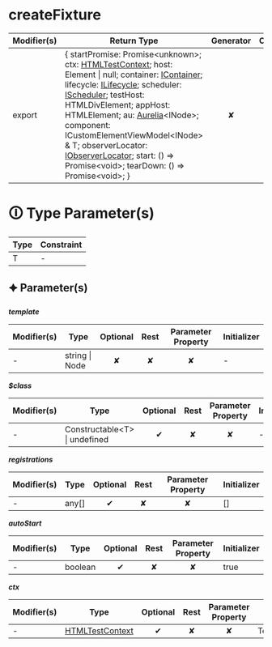 # createFixture

| Modifier(s)                            | Return Type                    | Generator                        | Overload                         | Implementation                        |
|----------------------------------------|--------------------------------|:--------------------------------:|:--------------------------------:|:-------------------------------------:|
| export | { startPromise: Promise&lt;unknown&gt;; ctx: [HTMLTestContext](https://hamedfathi.gitbook.io/aurelia-2-doc-api/testing/class/html-test-context/htmltestcontext); host: Element &#124; null; container: [IContainer](https://hamedfathi.gitbook.io/aurelia-2-doc-api/kernel/interface/di/icontainer); lifecycle: [ILifecycle](https://hamedfathi.gitbook.io/aurelia-2-doc-api/runtime/interface/lifecycle/ilifecycle); scheduler: [IScheduler](https://hamedfathi.gitbook.io/aurelia-2-doc-api/runtime/variable/scheduler/ischeduler); testHost: HTMLDivElement; appHost: HTMLElement; au: [Aurelia](https://hamedfathi.gitbook.io/aurelia-2-doc-api/runtime/class/aurelia/aurelia)&lt;INode&gt;; component: ICustomElementViewModel&lt;INode&gt; & T; observerLocator: [IObserverLocator](https://hamedfathi.gitbook.io/aurelia-2-doc-api/runtime/observation/interface/observer-locator/iobserverlocator); start: () =&gt; Promise&lt;void&gt;; tearDown: () =&gt; Promise&lt;void&gt;; } | ✘ | ✘  | ✔ |

# &#128712; Type Parameter(s)

| Type | Constraint |
| ---- | ---------- |
| T    | -          |

## &#128966; Parameter(s)

_**template**_

| Modifier(s)                              | Type                        | Optional                           | Rest                          | Parameter Property                          | Initializer                       |
|------------------------------------------|-----------------------------|:----------------------------------:|:-----------------------------:|:-------------------------------------------:|-----------------------------------|
| - | string &#124; Node | ✘  | ✘ | ✘ | - |

_**$class**_

| Modifier(s)                              | Type                        | Optional                           | Rest                          | Parameter Property                          | Initializer                       |
|------------------------------------------|-----------------------------|:----------------------------------:|:-----------------------------:|:-------------------------------------------:|-----------------------------------|
| - | Constructable&lt;T&gt; &#124; undefined | ✔  | ✘ | ✘ | - |

_**registrations**_

| Modifier(s)                              | Type                        | Optional                           | Rest                          | Parameter Property                          | Initializer                       |
|------------------------------------------|-----------------------------|:----------------------------------:|:-----------------------------:|:-------------------------------------------:|-----------------------------------|
| - | any[] | ✔  | ✘ | ✘ | [] |

_**autoStart**_

| Modifier(s)                              | Type                        | Optional                           | Rest                          | Parameter Property                          | Initializer                       |
|------------------------------------------|-----------------------------|:----------------------------------:|:-----------------------------:|:-------------------------------------------:|-----------------------------------|
| - | boolean | ✔  | ✘ | ✘ | true |

_**ctx**_

| Modifier(s)                              | Type                        | Optional                           | Rest                          | Parameter Property                          | Initializer                       |
|------------------------------------------|-----------------------------|:----------------------------------:|:-----------------------------:|:-------------------------------------------:|-----------------------------------|
| - | [HTMLTestContext](https://hamedfathi.gitbook.io/aurelia-2-doc-api/testing/class/html-test-context/htmltestcontext) | ✔  | ✘ | ✘ | TestContext.createHTMLTestContext() |